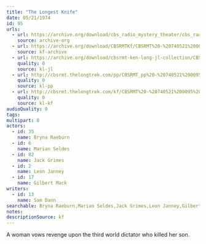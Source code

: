 ```yaml
---
title: "The Longest Knife"
date: 05/21/1974
id: 95
urls: 
  - url: https://archive.org/download/cbs_radio_mystery_theater/cbs_radio_mystery_theater-0051-0100.zip/cbs_radio_mystery_theater-0051-0100%2Fcbsrmt_0095_the_longest_knife.mp3
    source: archive-org
  - url: https://archive.org/download/CBSRMTKf/CBSRMT%20-%20740521%200095%20The%20Longest%20Knife_kf.mp3
    source: kf-archive
  - url: https://archive.org/download/cbsrmt-ken-long-jl-collection/CBSRMT - 740521 0095 The Longest Knife_jl.mp3
    quality: 0
    source: kl-jl
  - url: http://cbsrmt.thelongtrek.com/pp/CBSRMT_pp%20-%20740521%200095%20The%20Longest%20Knife.mp3
    quality: 0
    source: kl-pp
  - url: http://cbsrmt.thelongtrek.com/kf/CBSRMT%20-%20740521%200095%20The%20Longest%20Knife_kf.mp3
    quality: 0
    source: kl-kf
audioQuality: 0
tags: 
multipart: 0
actors:  
  - id: 35
    name: Bryna Raeburn  
  - id: 6
    name: Marian Seldes  
  - id: 82
    name: Jack Grimes  
  - id: 2
    name: Leon Janney  
  - id: 17
    name: Gilbert Mack
writers:  
  - id: 13
    name: Sam Dann
searchable: Bryna Raeburn,Marian Seldes,Jack Grimes,Leon Janney,Gilbert Mack Sam Dann
notes: 
descriptionSource: kf
---
```

A woman vows revenge upon the third world dictator who killed her son.